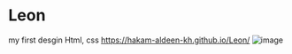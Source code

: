 # Leon
my first desgin Html, css
https://hakam-aldeen-kh.github.io/Leon/
![image](https://user-images.githubusercontent.com/129962033/230585795-0837ebd7-ae35-4f07-a0cf-43c9d557c5e5.png)

